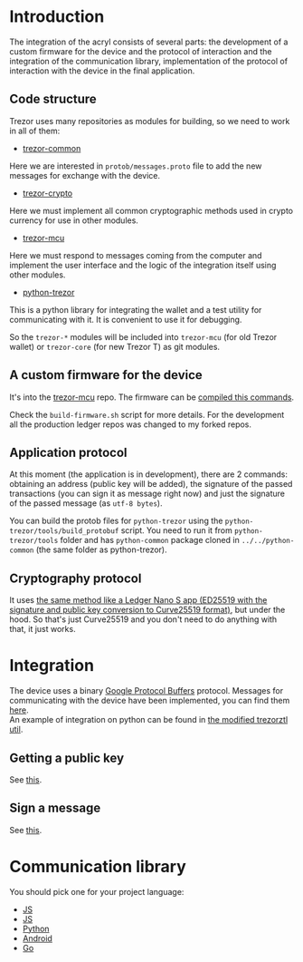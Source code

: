 # Introduction

The integration of the acryl consists of several parts: the development of a custom firmware for the device and the protocol of interaction and the integration of the communication library, implementation of the protocol of interaction with the device in the final application.

## Code structure

Trezor uses many repositories as modules for building, so we need to work in all of them:

* [trezor-common](https://github.com/Tolsi/trezor-common/tree/acryl-integration)

Here we are interested in `protob/messages.proto` file to add the new messages for exchange with the device.

* [trezor-crypto](https://github.com/Tolsi/trezor-crypto/tree/acryl-integration)

Here we must implement all common cryptographic methods used in crypto currency for use in other modules.

* [trezor-mcu](https://github.com/Tolsi/trezor-mcu/tree/acryl-integration)

Here we must respond to messages coming from the computer and implement the user interface and the logic of the integration itself using other modules.

* [python-trezor](https://github.com/Tolsi/python-trezor/tree/acryl-integration)

This is a python library for integrating the wallet and a test utility for communicating with it. It is convenient to use it for debugging.

So the `trezor-*` modules will be included into `trezor-mcu` \(for old Trezor wallet\) or `trezor-core` \(for new Trezor T\) as git modules.

## A custom firmware for the device

It's into the [trezor-mcu](https://github.com/Tolsi/trezor-mcu/tree/acryl-integration) repo. The firmware can be [compiled this commands](https://github.com/trezor/trezor-mcu#how-to-build-trezor-firmware).

Check the `build-firmware.sh` script for more details. For the development all the production ledger repos was changed to my forked repos.

## Application protocol

At this moment \(the application is in development\), there are 2 commands: obtaining an address \(public key will be added\), the signature of the passed transactions \(you can sign it as message right now\) and just the signature of the passed message \(as `utf-8 bytes`\).

You can build the protob files for `python-trezor` using the `python-trezor/tools/build_protobuf` script. You need to run it from `python-trezor/tools` folder and has `python-common` package cloned in `../../python-common` \(the same folder as python-trezor\).

## Cryptography protocol

It uses [the same method like a Ledger Nano S app \(ED25519 with the signature and public key conversion to Curve25519 format\)](https://github.com/acrylplatform/nanos-app-acryl/wiki/Integration-manual#cryptography-protocol), but under the hood. So that's just Curve25519 and you don't need to do anything with that, it just works.

# Integration

The device uses a binary [Google Protocol Buffers](https://developers.google.com/protocol-buffers/) protocol. Messages for communicating with the device have been implemented, you can find them [here](https://github.com/Tolsi/trezor-common/blob/acryl-integration/protob/messages.proto#L102).  
An example of integration on python can be found in [the modified trezorztl util](https://github.com/Tolsi/python-trezor/blob/acryl-integration/trezorlib/client.py#L532).

## Getting a public key

See [this](https://github.com/Tolsi/python-trezor/blob/acryl-integration/trezorlib/client.py#L532).

## Sign a message

See [this](https://github.com/Tolsi/python-trezor/blob/acryl-integration/trezorlib/client.py#L581).

# Communication library

You should pick one for your project language:

* [JS](https://github.com/trezor/trezor.js)
* [JS](https://github.com/trezor/connect)
* [Python](https://github.com/trezor/python-trezor)
* [Android](https://github.com/trezor/trezor-android)
* [Go](https://github.com/trezor/trezord-go)



